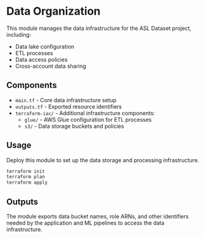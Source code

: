 # Data Organization

This module manages the data infrastructure for the ASL Dataset project, including:

- Data lake configuration
- ETL processes
- Data access policies
- Cross-account data sharing

## Components

- `main.tf` - Core data infrastructure setup
- `outputs.tf` - Exported resource identifiers
- `terraform-iac/` - Additional infrastructure components:
  - `glue/` - AWS Glue configuration for ETL processes
  - `s3/` - Data storage buckets and policies

## Usage

Deploy this module to set up the data storage and processing infrastructure.

```bash
terraform init
terraform plan
terraform apply
```

## Outputs

The module exports data bucket names, role ARNs, and other identifiers needed by the application and ML pipelines to access the data infrastructure.